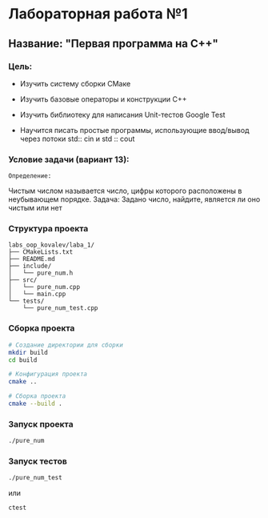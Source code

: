 # Лабораторная работа №1

## Название: "Первая программа на C++"

### Цель:

- Изучить систему сборки СМаке

- Изучить базовые операторы и конструкции C++

- Изучить библиотеку для написания Unit-тестов Google Test

- Научится писать простые программы, использующие ввод/вывод через потоки std:: cin и std :: cout

### Условие задачи (вариант 13):
    Определение:
Чистым числом называется число, цифры которого расположены в неубывающем порядке.
    Задача:
Задано число, найдите, является ли оно чистым или нет

### Структура проекта

```
labs_oop_kovalev/laba_1/
├── CMakeLists.txt
├── README.md
├── include/
│   └── pure_num.h
├── src/
│   └── pure_num.cpp
│   └── main.cpp
└── tests/
    └── pure_num_test.cpp
```

### Сборка проекта

```bash
# Создание директории для сборки
mkdir build
cd build

# Конфигурация проекта
cmake ..

# Сборка проекта
cmake --build .
```

### Запуск проекта

```bash
./pure_num
```

### Запуск тестов

```bash
./pure_num_test
```
или
```bash
ctest
```